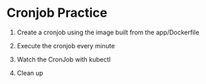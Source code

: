 Cronjob Practice
=============

1. Create a cronjob using the image built from the app/Dockerfile

2. Execute the cronjob every minute

3. Watch the CronJob with kubectl

4. Clean up
